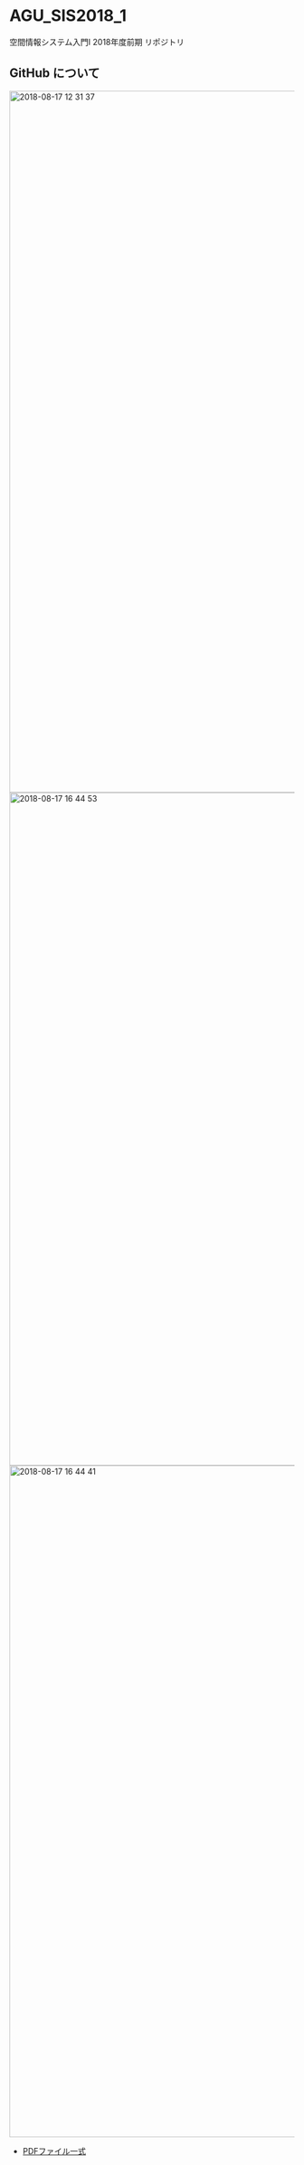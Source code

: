 # AGU_SIS2018_1
空間情報システム入門I 2018年度前期 リポジトリ


## GitHub について 
<img width="1241" alt="2018-08-17 12 31 37" src="https://user-images.githubusercontent.com/416977/44246565-cf43a880-a219-11e8-8ca4-7e2d3f956d2f.png">

<img width="1190" alt="2018-08-17 16 44 53" src="https://user-images.githubusercontent.com/416977/44254148-eba50c80-a23c-11e8-9287-01c33e154dc6.png">

<img width="1188" alt="2018-08-17 16 44 41" src="https://user-images.githubusercontent.com/416977/44254149-ec3da300-a23c-11e8-9ce1-1b170d63b492.png">


* [PDFファイル一式](https://github.com/furuhashilab/AGU_SIS2018_1/tree/master/github)
